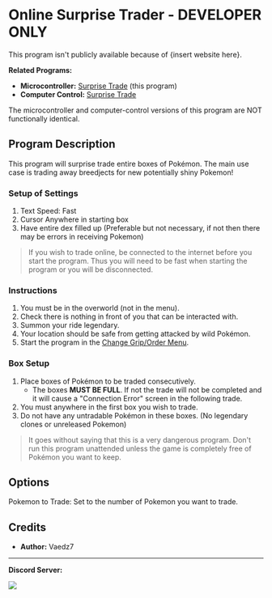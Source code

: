 # Online Surprise Trader - DEVELOPER ONLY
This program isn't publicly available because of {insert website here}.

**Related Programs:**
- **Microcontroller:** [Surprise Trade](https://github.com/PokemonAutomation/Microcontroller/blob/master/Wiki/Programs/PokemonSV/SurpriseTrader.md) (this program)
- **Computer Control:** [Surprise Trade](https://github.com/PokemonAutomation/ComputerControl/blob/master/Wiki/Programs/PokemonSV/SelfBoxTrade.md)

The microcontroller and computer-control versions of this program are NOT functionally identical.

## Program Description

This program will surprise trade entire boxes of Pokémon. The main use case is trading away breedjects for new potentially shiny Pokemon!

### Setup of Settings

1. Text Speed: Fast
2. Cursor Anywhere in starting box
3. Have entire dex filled up (Preferable but not necessary, if not then there may be errors in receiving Pokemon)

> If you wish to trade online, be connected to the internet before you start the program. Thus you will need to be fast when starting the program or you will be disconnected.

### Instructions

1. You must be in the overworld (not in the menu).
2. Check there is nothing in front of you that can be interacted with.
3. Summon your ride legendary.
4. Your location should be safe from getting attacked by wild Pokémon.
5. Start the program in the [Change Grip/Order Menu](/Wiki/Programs/NintendoSwitch/ChangeGripOrderMenu.md).

### Box Setup

1. Place boxes of Pokémon to be traded consecutively.
   - The boxes **MUST BE FULL**. If not the trade will not be completed and it will cause a "Connection Error" screen in the following trade.
2. You must anywhere in the first box you wish to trade.
3. Do not have any untradable Pokémon in these boxes. (No legendary clones or unreleased Pokemon)

> It goes without saying that this is a very dangerous program. Don't run this program unattended unless the game is completely free of Pokémon you want to keep.

## Options

Pokemon to Trade: Set to the number of Pokemon you want to trade.

## Credits

- **Author:** Vaedz7


<hr>

**Discord Server:** 

[<img src="https://canary.discordapp.com/api/guilds/695809740428673034/widget.png?style=banner2">](https://discord.gg/cQ4gWxN)
